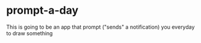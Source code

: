 # prompt-a-day
This is going to be an app that prompt ("sends" a notification) you everyday to draw something
